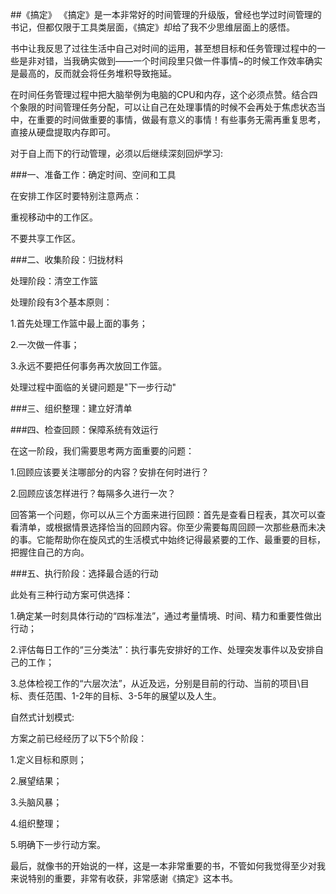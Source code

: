 ##《搞定》
《搞定》是一本非常好的时间管理的升级版，曾经也学过时间管理的书记，但都仅限于工具类层面，《搞定》却给了我不少思维层面上的感悟。

书中让我反思了过往生活中自己对时间的运用，甚至想目标和任务管理过程中的一些是非对错，当我确实做到——一个时间段里只做一件事情~的时候工作效率确实是最高的，反而就会将任务堆积导致拖延。

在时间任务管理过程中把大脑举例为电脑的CPU和内存，这个必须点赞。结合四个象限的时间管理任务分配，可以让自己在处理事情的时候不会再处于焦虑状态当中，在重要的时间做重要的事情，做最有意义的事情！有些事务无需再重复思考，直接从硬盘提取内存即可。

对于自上而下的行动管理，必须以后继续深刻回炉学习:

###一、准备工作：确定时间、空间和工具

在安排工作区时要特别注意两点：

重视移动中的工作区。

不要共享工作区。

###二、收集阶段：归拢材料

处理阶段：清空工作篮

处理阶段有3个基本原则：

1.首先处理工作篮中最上面的事务；

2.一次做一件事；

3.永远不要把任何事务再次放回工作篮。

处理过程中面临的关键问题是"下一步行动"

###三、组织整理：建立好清单

###四、检查回顾：保障系统有效运行

在这一阶段，我们需要思考两方面重要的问题：

1.回顾应该要关注哪部分的内容？安排在何时进行？

2.回顾应该怎样进行？每隔多久进行一次？

回答第一个问题，你可以从三个方面来进行回顾：首先是查看日程表，其次可以查看清单，或根据情景选择恰当的回顾内容。你至少需要每周回顾一次那些悬而未决的事。它能帮助你在旋风式的生活模式中始终记得最紧要的工作、最重要的目标，把握住自己的方向。

###五、执行阶段：选择最合适的行动

此处有三种行动方案可供选择：

1.确定某一时刻具体行动的“四标准法”，通过考量情境、时间、精力和重要性做出行动；

2.评估每日工作的“三分类法”：执行事先安排好的工作、处理突发事件以及安排自己的工作；

3.总体检视工作的“六层次法”，从近及远，分别是目前的行动、当前的项目\目标、责任范围、1-2年的目标、3-5年的展望以及人生。

自然式计划模式:

方案之前已经经历了以下5个阶段：

1.定义目标和原则；

2.展望结果；

3.头脑风暴；

4.组织整理；

5.明确下一步行动方案。

最后，就像书的开始说的一样，这是一本非常重要的书，不管如何我觉得至少对我来说特别的重要，非常有收获，非常感谢《搞定》这本书。